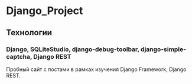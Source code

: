 # Django_Project
## Технологии
### Django, SQLiteStudio, django-debug-toolbar, django-simple-captcha, Django REST

Пробный сайт с постами в рамках изучения Django Framework, Django REST.


